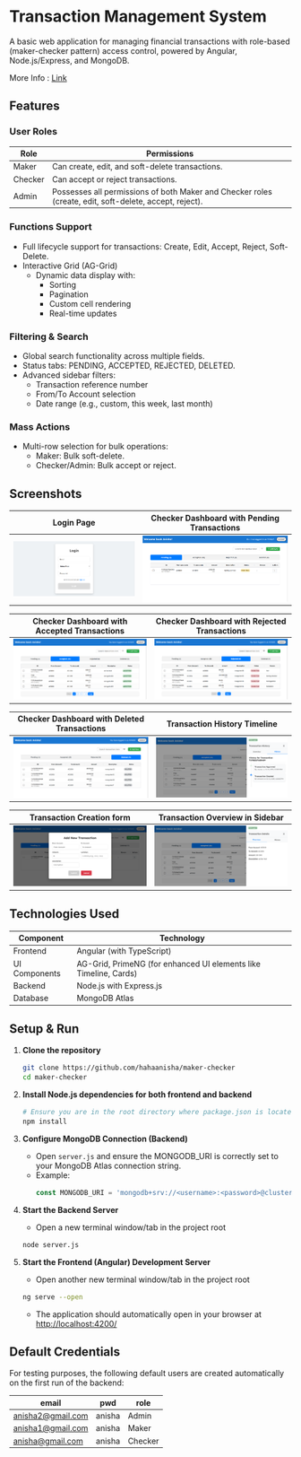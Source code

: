 # Transaction Management System

A basic web application for managing financial transactions with role-based (maker-checker pattern) access control, powered by Angular, Node.js/Express, and MongoDB.

More Info : [Link](https://patch-jumbo-4d5.notion.site/MAKER-CHECKER-223de2fe6cfa80caad42f008edb88d23)

## Features

### User Roles

| Role | Permissions |
|------|-------------|
| Maker | Can create, edit, and soft-delete transactions. |
| Checker | Can accept or reject transactions. |
| Admin | Possesses all permissions of both Maker and Checker roles (create, edit, soft-delete, accept, reject). |

### Functions Support

- Full lifecycle support for transactions: Create, Edit, Accept, Reject, Soft-Delete.
- Interactive Grid (AG-Grid)
  - Dynamic data display with:
    - Sorting
    - Pagination
    - Custom cell rendering
    - Real-time updates

### Filtering & Search

- Global search functionality across multiple fields.
- Status tabs: PENDING, ACCEPTED, REJECTED, DELETED.
- Advanced sidebar filters:
  - Transaction reference number
  - From/To Account selection
  - Date range (e.g., custom, this week, last month)

### Mass Actions

- Multi-row selection for bulk operations:
  - Maker: Bulk soft-delete.
  - Checker/Admin: Bulk accept or reject.

## Screenshots

| Login Page | Checker Dashboard with Pending Transactions |
|------------|------------------------------------------|
| ![Login Page](readme-images/1.png) | ![Maker Dashboard with Pending Transactions](readme-images/2.png) |

| Checker Dashboard with Accepted Transactions | Checker Dashboard with Rejected Transactions |
|--------------------------------------|---------------------------|
| ![Checker Dashboard with Action Buttons](readme-images/3.png) | ![Transaction Creation Form](readme-images/4.png) |

| Checker Dashboard with Deleted Transactions | Transaction History Timeline |
|----------------------------------|-----------------------------|
| ![Sidebar with Transaction Details](readme-images/5.png) | ![Transaction History Timeline](readme-images/6.png) |

| Transaction Creation form | Transaction Overview in Sidebar |
|----------------------------------|-----------------------------|
| ![Sidebar with Transaction Details](readme-images/7.png) | ![Transaction History Timeline](readme-images/8.png) |


## Technologies Used

| Component | Technology |
|-----------|------------|
| Frontend | Angular (with TypeScript) |
| UI Components | AG-Grid, PrimeNG (for enhanced UI elements like Timeline, Cards) |
| Backend | Node.js with Express.js |
| Database | MongoDB Atlas |

## Setup & Run

1. **Clone the repository**
    ```sh
    git clone https://github.com/hahaanisha/maker-checker
    cd maker-checker
    ```

2. **Install Node.js dependencies for both frontend and backend**
    ```sh
    # Ensure you are in the root directory where package.json is located
    npm install
    ```

3. **Configure MongoDB Connection (Backend)**
    - Open `server.js` and ensure the MONGODB_URI is correctly set to your MongoDB Atlas connection string.
    - Example:
      ```javascript
      const MONGODB_URI = 'mongodb+srv://<username>:<password>@cluster0.hp6v7gu.mongodb.net/?retryWrites=true&w=majority&appName=Cluster0';
      ```

4. **Start the Backend Server**
    - Open a new terminal window/tab in the project root
    ```sh
    node server.js
    ```

5. **Start the Frontend (Angular) Development Server**
    - Open another new terminal window/tab in the project root
    ```sh
    ng serve --open
    ```
    - The application should automatically open in your browser at [http://localhost:4200/](http://localhost:4200/)

## Default Credentials

For testing purposes, the following default users are created automatically on the first run of the backend:

| email | pwd | role |
|------|----------|----------|
| anisha2@gmail.com | anisha | Admin |
| anisha1@gmail.com | anisha | Maker |
| anisha@gmail.com | anisha  | Checker |
